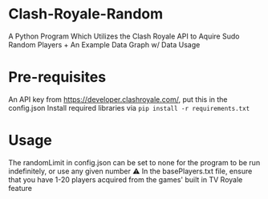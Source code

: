 # Clash-Royale-Random
A Python Program Which Utilizes the Clash Royale API to Aquire Sudo Random Players + An Example Data Graph w/ Data Usage

# Pre-requisites
An API key from https://developer.clashroyale.com/, put this in the config.json
Install required libraries via ```pip install -r requirements.txt```

# Usage
The randomLimit in config.json can be set to none for the program to be run indefinitely, or use any given number
⚠ In the basePlayers.txt file, ensure that you have 1-20 players acquired from the games' built in TV Royale feature 


